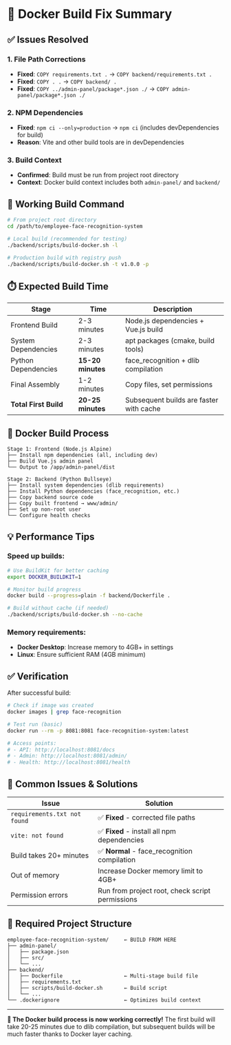 # 🔧 Docker Build Fix Summary

## ✅ Issues Resolved

### 1. **File Path Corrections**
- **Fixed**: `COPY requirements.txt .` → `COPY backend/requirements.txt .`
- **Fixed**: `COPY . .` → `COPY backend/ .`
- **Fixed**: `COPY ../admin-panel/package*.json ./` → `COPY admin-panel/package*.json ./`

### 2. **NPM Dependencies**
- **Fixed**: `npm ci --only=production` → `npm ci` (includes devDependencies for build)
- **Reason**: Vite and other build tools are in devDependencies

### 3. **Build Context**
- **Confirmed**: Build must be run from project root directory
- **Context**: Docker build context includes both `admin-panel/` and `backend/`

## 🚀 **Working Build Command**

```bash
# From project root directory
cd /path/to/employee-face-recognition-system

# Local build (recommended for testing)
./backend/scripts/build-docker.sh -l

# Production build with registry push
./backend/scripts/build-docker.sh -t v1.0.0 -p
```

## ⏱️ **Expected Build Time**

| Stage | Time | Description |
|-------|------|-------------|
| Frontend Build | 2-3 minutes | Node.js dependencies + Vue.js build |
| System Dependencies | 2-3 minutes | apt packages (cmake, build tools) |
| Python Dependencies | **15-20 minutes** | face_recognition + dlib compilation |
| Final Assembly | 1-2 minutes | Copy files, set permissions |
| **Total First Build** | **20-25 minutes** | Subsequent builds are faster with cache |

## 🐳 **Docker Build Process**

```
Stage 1: Frontend (Node.js Alpine)
├── Install npm dependencies (all, including dev)
├── Build Vue.js admin panel
└── Output to /app/admin-panel/dist

Stage 2: Backend (Python Bullseye)
├── Install system dependencies (dlib requirements)
├── Install Python dependencies (face_recognition, etc.)
├── Copy backend source code
├── Copy built frontend → www/admin/
├── Set up non-root user
└── Configure health checks
```

## 💡 **Performance Tips**

### Speed up builds:
```bash
# Use BuildKit for better caching
export DOCKER_BUILDKIT=1

# Monitor build progress
docker build --progress=plain -f backend/Dockerfile .

# Build without cache (if needed)
./backend/scripts/build-docker.sh --no-cache
```

### Memory requirements:
- **Docker Desktop**: Increase memory to 4GB+ in settings
- **Linux**: Ensure sufficient RAM (4GB minimum)

## ✅ **Verification**

After successful build:

```bash
# Check if image was created
docker images | grep face-recognition

# Test run (basic)
docker run --rm -p 8081:8081 face-recognition-system:latest

# Access points:
# - API: http://localhost:8081/docs
# - Admin: http://localhost:8081/admin/
# - Health: http://localhost:8081/health
```

## 🚨 **Common Issues & Solutions**

| Issue | Solution |
|-------|----------|
| `requirements.txt not found` | ✅ **Fixed** - corrected file paths |
| `vite: not found` | ✅ **Fixed** - install all npm dependencies |
| Build takes 20+ minutes | ✅ **Normal** - face_recognition compilation |
| Out of memory | Increase Docker memory limit to 4GB+ |
| Permission errors | Run from project root, check script permissions |

## 📁 **Required Project Structure**

```
employee-face-recognition-system/     ← BUILD FROM HERE
├── admin-panel/
│   ├── package.json
│   ├── src/
│   └── ...
├── backend/
│   ├── Dockerfile                    ← Multi-stage build file
│   ├── requirements.txt
│   ├── scripts/build-docker.sh       ← Build script
│   └── ...
└── .dockerignore                     ← Optimizes build context
```

---

**🎉 The Docker build process is now working correctly!** The first build will take 20-25 minutes due to dlib compilation, but subsequent builds will be much faster thanks to Docker layer caching.